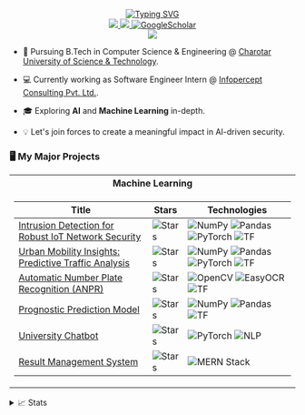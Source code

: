 <p align="center">
<a href="https://github.com/mvshah10">
    <img src="https://readme-typing-svg.demolab.com?font=Georgia&size=18&duration=2000&pause=100&multiline=true&width=500&height=80&lines=Meghal+Shah;Computer Science Student+%7C+Software+Engineer+Intern;Data Science+%7C+Machine+Learning+%7C+DevSecOps" alt="Typing SVG" />
</a>
<br/>

<!-- <a href="">
    <img src="https://img.shields.io/badge/Website-gkos.tech-red?style=flat-square">
</a> -->

<!-- <a href="">
    <img src="https://img.shields.io/badge/PDF-CV-red?style=flat-square&logo=adobe">
</a> -->

<a href="mailto:mvshah1011@gmail.com">
    <img src="https://img.shields.io/badge/-Email-red?style=flat-square&logo=gmail&logoColor=white">
</a>
<a href="https://www.linkedin.com/in/mvshah10/">
    <img src="https://img.shields.io/badge/-Linkedin-blue?style=flat-square&logo=linkedin">
</a>
<a href='https://scholar.google.com/citations?view_op=list_works&hl=en&hl=en&user=xBh_t-wAAAAJ' target="_blank">
    <img alt='GoogleScholar' src='https://img.shields.io/badge/Scholar-100000?style=flat&logo=GoogleScholar&logoColor=white&&color=0181FF'>
</a>

<br/> 

<a href="https://github.com/mvshah10">
    <img src="https://github-stats-alpha.vercel.app/api?username=mvshah10&cc=22272e&tc=37BCF6&ic=fff&bc=0000">
</a>
</p>

* 📖 Pursuing B.Tech in Computer Science & Engineering @ [Charotar University of Science & Technology](https://charusat.ac.in/).

* 💻 Currently working as Software Engineer Intern @ [Infopercept Consulting Pvt. Ltd.](https://www.infopercept.com/).

* 🎓 Exploring **AI** and **Machine Learning** in-depth.

* 💡 Let's join forces to create a meaningful impact in AI-driven security.

### 🖥️ My Major Projects
<table>
<tr><th>Machine Learning </th></tr>
<tr><td>

|Title | Stars | Technologies|
|--|--|--|
| [Intrusion Detection for Robust IoT Network Security](https://github.com/mvshah10/Intrusion_Detection_for_Robust_IoT_Network_Security) | <img alt="Stars" src="https://img.shields.io/github/stars/mvshah10/Intrusion_Detection_for_Robust_IoT_Network_Security?style=flat-square&labelColor=black"/> | ![NumPy](https://img.shields.io/badge/NumPy-black?style=flat-square&logo=numpy) ![Pandas](https://img.shields.io/badge/Pandas-black?style=flat-square&logo=pandas) ![PyTorch](https://img.shields.io/badge/PyTorch-black?style=flat-square&logo=pytorch) ![TF](https://img.shields.io/badge/TF-black?style=flat-square&logo=tensorflow)|
| [Urban Mobility Insights: Predictive Traffic Analysis](https://github.com/mvshah10/Urban_Mobility_Insights_Predictive_Traffic_Analysis) | <img alt="Stars" src="https://img.shields.io/github/stars/mvshah10/Urban_Mobility_Insights_Predictive_Traffic_Analysis?style=flat-square&labelColor=black"/> | ![NumPy](https://img.shields.io/badge/NumPy-black?style=flat-square&logo=numpy) ![Pandas](https://img.shields.io/badge/Pandas-black?style=flat-square&logo=pandas) ![PyTorch](https://img.shields.io/badge/PyTorch-black?style=flat-square&logo=pytorch) ![TF](https://img.shields.io/badge/TF-black?style=flat-square&logo=tensorflow)|
| [Automatic Number Plate Recognition (ANPR)](https://github.com/mvshah10/Automatic_Number_Plate_Recognition) | <img alt="Stars" src="https://img.shields.io/github/stars/mvshah10/Automatic_Number_Plate_Recognition?style=flat-square&labelColor=black"/> | ![OpenCV](https://img.shields.io/badge/OpenCV-black?style=flat-square&logo=opencv) ![EasyOCR](https://img.shields.io/badge/EasyOCR-black?style=flat-square&logo=easyocr) ![TF](https://img.shields.io/badge/TF-black?style=flat-square&logo=tensorflow)|
| [Prognostic Prediction Model](https://github.com/mvshah10/Prognostic_Prediction_Model) | <img alt="Stars" src="https://img.shields.io/github/stars/mvshah10/Prognostic_Prediction_Model?style=flat-square&labelColor=black"/> | ![NumPy](https://img.shields.io/badge/NumPy-black?style=flat-square&logo=numpy) ![Pandas](https://img.shields.io/badge/Pandas-black?style=flat-square&logo=pandas) ![TF](https://img.shields.io/badge/TF-black?style=flat-square&logo=tensorflow)|
| [University Chatbot](https://github.com/mvshah10/University_Chatbot) | <img alt="Stars" src="https://img.shields.io/github/stars/mvshah10/University_Chatbot?style=flat-square&labelColor=black"/> | ![PyTorch](https://img.shields.io/badge/PyTorch-black?style=flat-square&logo=pytorch) ![NLP](https://img.shields.io/badge/NLP-black?style=flat-square&logo=nlp) |
| [Result Management System](https://github.com/mvshah10/Result_Management_System) | <img alt="Stars" src="https://img.shields.io/github/stars/mvshah10/Result_Management_System?style=flat-square&labelColor=black"/> | ![MERN Stack](https://img.shields.io/badge/MERNStack-black?style=flat-square&logo=MERNStack)|

</td>
</table>

<details>
<summary>📈 Stats</summary>
<br>

![](http://github-profile-summary-cards.vercel.app/api/cards/profile-details?username=mvshah10&theme=dracula) 
![](http://github-profile-summary-cards.vercel.app/api/cards/repos-per-language?username=mvshah10&theme=dracula) 
![](http://github-profile-summary-cards.vercel.app/api/cards/most-commit-language?username=mvshah10&theme=dracula)

</details>
